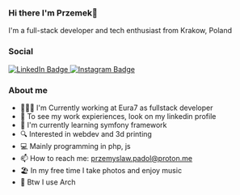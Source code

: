### Hi there I'm Przemek👋

I'm a full-stack developer and tech enthusiast from Krakow, Poland

### Social 

<div id="badges">
  <a href="https://www.linkedin.com/in/przemyslaw-padol">
    <img src="https://img.shields.io/badge/LinkedIn-2986CC?style=for-the-badge&logo=linkedin" alt="LinkedIn Badge"/>
  </a>
  <a href="https://www.instagram.com/hell_is_digital/">
    <img src="https://img.shields.io/badge/Instagram-E4405F?style=for-the-badge&logo=instagram&logoColor=FFF" alt="Instagram Badge"/>
  </a>
</div>

### About me

- 🧑🏻‍💻 I'm Currently working at Eura7 as fullstack developer
- 📄 To see my work expieriences, look on my linkedin profile
- 🌱 I'm currently learning symfony framework
- 🔍 Interested in webdev and 3d printing
- 💻 Mainly programming in php, js
- 📫 How to reach me: przemyslaw.padol@proton.me
- 🏖️ In my free time I take photos and enjoy music
- 🐧 Btw I use Arch

<!--
**hellisdigital/hellisdigital** is a ✨ _special_ ✨ repository because its `README.md` (this file) appears on your GitHub profile.

Here are some ideas to get you started:

- 🔭 I’m currently working on ...
- 🌱 I’m currently learning ...
- 👯 I’m looking to collaborate on ...
- 🤔 I’m looking for help with ...
- 💬 Ask me about ...
- 📫 How to reach me: ...
- 😄 Pronouns: ...
- ⚡ Fun fact: ...
-->
